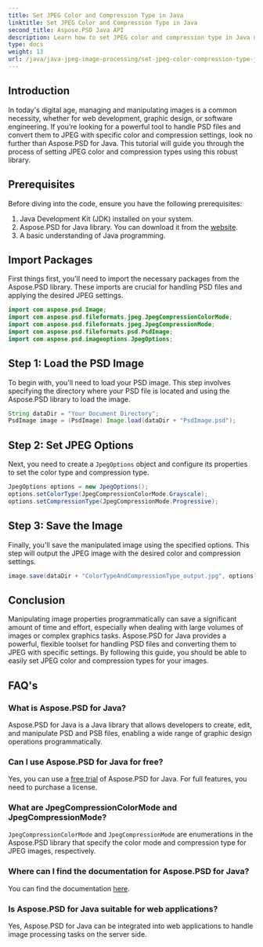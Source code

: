 ```yaml
---
title: Set JPEG Color and Compression Type in Java
linktitle: Set JPEG Color and Compression Type in Java
second_title: Aspose.PSD Java API
description: Learn how to set JPEG color and compression type in Java using Aspose.PSD. This step-by-step guide makes image processing easy and efficient.
type: docs
weight: 13
url: /java/java-jpeg-image-processing/set-jpeg-color-compression-type-java/
---
```

## Introduction
In today's digital age, managing and manipulating images is a common necessity, whether for web development, graphic design, or software engineering. If you’re looking for a powerful tool to handle PSD files and convert them to JPEG with specific color and compression settings, look no further than Aspose.PSD for Java. This tutorial will guide you through the process of setting JPEG color and compression types using this robust library.
## Prerequisites
Before diving into the code, ensure you have the following prerequisites:
1. Java Development Kit (JDK) installed on your system.
2. Aspose.PSD for Java library. You can download it from the [website](https://releases.aspose.com/psd/java/).
3. A basic understanding of Java programming.
## Import Packages
First things first, you'll need to import the necessary packages from the Aspose.PSD library. These imports are crucial for handling PSD files and applying the desired JPEG settings.
```java
import com.aspose.psd.Image;
import com.aspose.psd.fileformats.jpeg.JpegCompressionColorMode;
import com.aspose.psd.fileformats.jpeg.JpegCompressionMode;
import com.aspose.psd.fileformats.psd.PsdImage;
import com.aspose.psd.imageoptions.JpegOptions;
```
## Step 1: Load the PSD Image
To begin with, you'll need to load your PSD image. This step involves specifying the directory where your PSD file is located and using the Aspose.PSD library to load the image.
```java
String dataDir = "Your Document Directory";
PsdImage image = (PsdImage) Image.load(dataDir + "PsdImage.psd");
```
## Step 2: Set JPEG Options
Next, you need to create a `JpegOptions` object and configure its properties to set the color type and compression type. 
```java
JpegOptions options = new JpegOptions();
options.setColorType(JpegCompressionColorMode.Grayscale);
options.setCompressionType(JpegCompressionMode.Progressive);
```
## Step 3: Save the Image
Finally, you'll save the manipulated image using the specified options. This step will output the JPEG image with the desired color and compression settings.
```java
image.save(dataDir + "ColorTypeAndCompressionType_output.jpg", options);
```
## Conclusion
Manipulating image properties programmatically can save a significant amount of time and effort, especially when dealing with large volumes of images or complex graphics tasks. Aspose.PSD for Java provides a powerful, flexible toolset for handling PSD files and converting them to JPEG with specific settings. By following this guide, you should be able to easily set JPEG color and compression types for your images.
## FAQ's
### What is Aspose.PSD for Java?
Aspose.PSD for Java is a Java library that allows developers to create, edit, and manipulate PSD and PSB files, enabling a wide range of graphic design operations programmatically.
### Can I use Aspose.PSD for Java for free?
Yes, you can use a [free trial](https://releases.aspose.com/) of Aspose.PSD for Java. For full features, you need to purchase a license.
### What are JpegCompressionColorMode and JpegCompressionMode?
`JpegCompressionColorMode` and `JpegCompressionMode` are enumerations in the Aspose.PSD library that specify the color mode and compression type for JPEG images, respectively.
### Where can I find the documentation for Aspose.PSD for Java?
You can find the documentation [here](https://reference.aspose.com/psd/java/).
### Is Aspose.PSD for Java suitable for web applications?
Yes, Aspose.PSD for Java can be integrated into web applications to handle image processing tasks on the server side.
